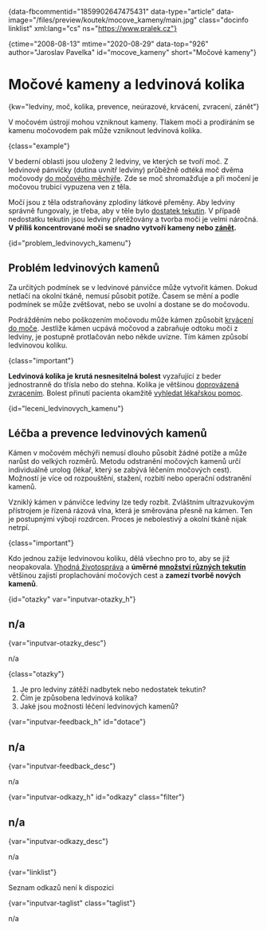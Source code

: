 
{data-fbcommentid="1859902647475431" data-type="article" data-image="/files/preview/koutek/mocove_kameny/main.jpg" class="docinfo linklist" xml:lang="cs" ns="https://www.pralek.cz"}

{ctime="2008-08-13" mtime="2020-08-29" data-top="926" author="Jaroslav Pavelka" id="mocove_kameny" short="Močové kameny"}

# Močové kameny a ledvinová kolika

{kw="ledviny, moč, kolika, prevence, neúrazové, krvácení, zvracení, zánět"}

V močovém ústrojí mohou vzniknout kameny. Tlakem moči a prodíráním se kamenu močovodem pak může vzniknout ledvinová kolika. 

{class="example"}

V bederní oblasti jsou uloženy 2 ledviny, ve kterých se tvoří moč. Z ledvinové pánvičky (dutina uvnitř ledviny) průběžně odtéká moč dvěma močovody [do močového měchýře][1]. Zde se moč shromažďuje a při močení je močovou trubicí vypuzena ven z těla. 

Močí jsou z těla odstraňovány zplodiny látkové přeměny. Aby ledviny správně fungovaly, je třeba, aby v těle bylo [dostatek tekutin][2]. V případě nedostatku tekutin jsou ledviny přetěžovány a tvorba moči je velmi náročná. **V příliš koncentrované moči se snadno vytvoří kameny nebo [zánět][3].** 

{id="problem\_ledvinovych\_kamenu"}

## Problém ledvinových kamenů 

Za určitých podmínek se v ledvinové pánvičce může vytvořit kámen. Dokud netlačí na okolní tkáně, nemusí působit potíže. Časem se mění a podle podmínek se může zvětšovat, nebo se uvolní a dostane se do močovodu. 

Podrážděním nebo poškozením močovodu může kámen způsobit [krvácení do moče][4]. Jestliže kámen ucpává močovod a zabraňuje odtoku moči z ledviny, je postupně protlačován nebo někde uvízne. Tím kámen způsobí ledvinovou koliku. 

{class="important"}

**Ledvinová kolika je krutá nesnesitelná bolest** vyzařující z beder jednostranně do třísla nebo do stehna. Kolika je většinou [doprovázená zvracením][5]. Bolest přinutí pacienta okamžitě [vyhledat lékařskou pomoc][6]. 

{id="leceni\_ledvinovych\_kamenu"}

## Léčba a prevence ledvinových kamenů 

Kámen v močovém měchýři nemusí dlouho působit žádné potíže a může narůst do velkých rozměrů. Metodu odstranění močových kamenů určí individuálně urolog (lékař, který se zabývá léčením močových cest). Možností je více od rozpouštění, stažení, rozbití nebo operační odstranění kamenů. 

Vzniklý kámen v pánvičce ledviny lze tedy rozbít. Zvláštním ultrazvukovým přístrojem je řízená rázová vlna, která je směrována přesně na kámen. Ten je postupnými výboji rozdrcen. Proces je nebolestivý a okolní tkáně nijak netrpí. 

{class="important"}

Kdo jednou zažije ledvinovou koliku, dělá všechno pro to, aby se již neopakovala. [Vhodná životospráva][7] a **úměrné [množství různých tekutin][8]** většinou zajistí proplachování močových cest a **zamezí tvorbě nových kamenů**. 

{id="otazky" var="inputvar-otazky_h"}

## n/a 

{var="inputvar-otazky_desc"}

n/a 

{class="otazky"}

  1. Je pro ledviny zátěží nadbytek nebo nedostatek tekutin? 
  2. Čím je způsobena ledvinová kolika? 
  3. Jaké jsou možnosti léčení ledvinových kamenů? 

{var="inputvar-feedback_h" id="dotace"}

## n/a 

{var="inputvar-feedback_desc"}

n/a 

{var="inputvar-odkazy_h" id="odkazy" class="filter"}

## n/a 

{var="inputvar-odkazy_desc"}

n/a 

{var="linklist"}

Seznam odkazů není k dispozici 

{var="inputvar-taglist" class="taglist"}

n/a

 [1]: mocova_infekce
 [2]: teplota
 [3]: bakterie
 [4]: mytus_o_rakovine
 [5]: travici_potize
 [6]: nalehavost_vysetreni
 [7]: zdrave_traveni
 [8]: prijem_tekutin

